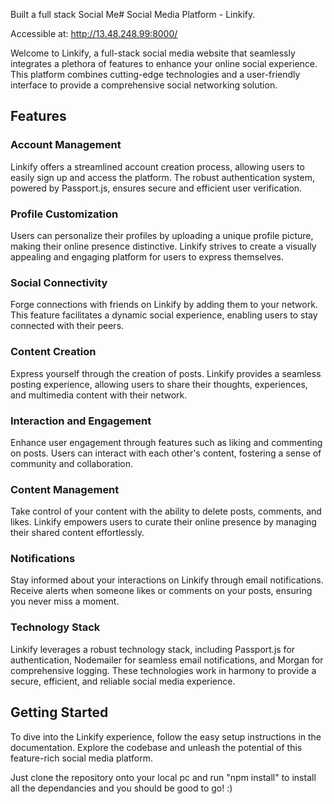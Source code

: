 Built a full stack Social Me# Social Media Platform - Linkify. 

Accessible at: http://13.48.248.99:8000/

Welcome to Linkify, a full-stack social media website that seamlessly integrates a plethora of features to enhance your online social experience. This platform combines cutting-edge technologies and a user-friendly interface to provide a comprehensive social networking solution.

## Features

### Account Management
Linkify offers a streamlined account creation process, allowing users to easily sign up and access the platform. The robust authentication system, powered by Passport.js, ensures secure and efficient user verification.

### Profile Customization
Users can personalize their profiles by uploading a unique profile picture, making their online presence distinctive. Linkify strives to create a visually appealing and engaging platform for users to express themselves.

### Social Connectivity
Forge connections with friends on Linkify by adding them to your network. This feature facilitates a dynamic social experience, enabling users to stay connected with their peers.

### Content Creation
Express yourself through the creation of posts. Linkify provides a seamless posting experience, allowing users to share their thoughts, experiences, and multimedia content with their network.

### Interaction and Engagement
Enhance user engagement through features such as liking and commenting on posts. Users can interact with each other's content, fostering a sense of community and collaboration.

### Content Management
Take control of your content with the ability to delete posts, comments, and likes. Linkify empowers users to curate their online presence by managing their shared content effortlessly.

### Notifications
Stay informed about your interactions on Linkify through email notifications. Receive alerts when someone likes or comments on your posts, ensuring you never miss a moment.

### Technology Stack

Linkify leverages a robust technology stack, including Passport.js for authentication, Nodemailer for seamless email notifications, and Morgan for comprehensive logging. These technologies work in harmony to provide a secure, efficient, and reliable social media experience.

## Getting Started

To dive into the Linkify experience, follow the easy setup instructions in the documentation. Explore the codebase and unleash the potential of this feature-rich social media platform.

Just clone the repository onto your local pc and run "npm install" to install all the dependancies and you should be good to go! :)
